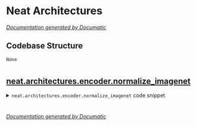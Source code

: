 # Neat Architectures

[_Documentation generated by Documatic_](https://www.documatic.com)

<!---Documatic-section-Codebase Structure-start--->
## Codebase Structure

<!---Documatic-block-system_architecture-start--->
```mermaid
None
```
<!---Documatic-block-system_architecture-end--->

# #
<!---Documatic-section-Codebase Structure-end--->

<!---Documatic-section-neat.architectures.encoder.normalize_imagenet-start--->
## [neat.architectures.encoder.normalize_imagenet](6-neat_architectures.md#neat.architectures.encoder.normalize_imagenet)

<!---Documatic-section-normalize_imagenet-start--->
<!---Documatic-block-neat.architectures.encoder.normalize_imagenet-start--->
<details>
	<summary><code>neat.architectures.encoder.normalize_imagenet</code> code snippet</summary>

```python
def normalize_imagenet(x):
    x = x.clone()
    x[:, 0] = (x[:, 0] - 0.485) / 0.229
    x[:, 1] = (x[:, 1] - 0.456) / 0.224
    x[:, 2] = (x[:, 2] - 0.406) / 0.225
    return x
```
</details>
<!---Documatic-block-neat.architectures.encoder.normalize_imagenet-end--->
<!---Documatic-section-normalize_imagenet-end--->

# #
<!---Documatic-section-neat.architectures.encoder.normalize_imagenet-end--->

[_Documentation generated by Documatic_](https://www.documatic.com)